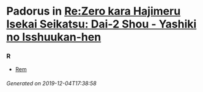 # Padorus in [Re:Zero kara Hajimeru Isekai Seikatsu: Dai-2 Shou - Yashiki no Isshuukan-hen](https://myanimelist.net/manga/80719/Re_Zero_kara_Hajimeru_Isekai_Seikatsu__Dai-2_Shou_-_Yashiki_no_Isshuukan-hen)

### R
* [Rem](https://github.com/shadow578/Project-Padoru/blob/master/table-of-contents/characters/Rem.md)

###### Generated on 2019-12-04T17:38:58
